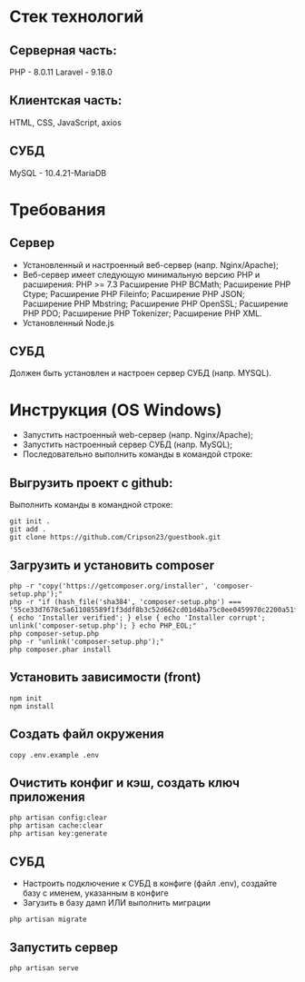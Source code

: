 # Стек технологий
## Серверная часть:
PHP - 8.0.11
Laravel - 9.18.0

## Клиентская часть:
HTML, CSS, JavaScript, axios

## СУБД
MySQL - 10.4.21-MariaDB

# Требования
## Cервер
- Установленный и настроенный веб-сервер (напр. Nginx/Apache);
- Веб-сервер имеет следующую минимальную версию PHP и расширения:
PHP >= 7.3
Расширение PHP BCMath;
Расширение PHP Ctype;
Расширение PHP Fileinfo;
Расширение PHP JSON;
Расширение PHP Mbstring;
Расширение PHP OpenSSL;
Расширение PHP PDO;
Расширение PHP Tokenizer;
Расширение PHP XML.
- Установленный Node.js
## СУБД
Должен быть установлен и настроен сервер СУБД (напр. MYSQL).

# Инструкция (OS Windows)
- Запустить настроенный web-сервер (напр. Nginx/Apache);
- Запустить настроенный сервер СУБД (напр. MySQL);
- Последовательно выполнить команды в командой строке:
## Выгрузить проект с github:
Выполнить команды в командной строке:
```
git init .
git add .
git clone https://github.com/Cripson23/guestbook.git
```
## Загрузить и установить composer
```
php -r "copy('https://getcomposer.org/installer', 'composer-setup.php');"
php -r "if (hash_file('sha384', 'composer-setup.php') === '55ce33d7678c5a611085589f1f3ddf8b3c52d662cd01d4ba75c0ee0459970c2200a51f492d557530c71c15d8dba01eae') { echo 'Installer verified'; } else { echo 'Installer corrupt'; unlink('composer-setup.php'); } echo PHP_EOL;"
php composer-setup.php
php -r "unlink('composer-setup.php');"
php composer.phar install
```
## Установить зависимости (front)
```
npm init
npm install
```
## Создать файл окружения
```
copy .env.example .env
```
## Очистить конфиг и кэш, создать ключ приложения
```
php artisan config:clear
php artisan cache:clear
php artisan key:generate
```
## СУБД
- Настроить подключение к СУБД в конфиге (файл .env), создайте базу с именем, указанным в конфиге
- Загузить в базу дамп ИЛИ выполнить миграции
```
php artisan migrate
```
## Запустить сервер
```
php artisan serve
```
